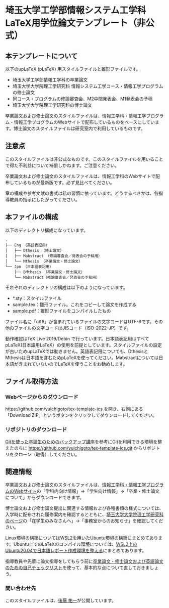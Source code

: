 埼玉大学工学部情報システム工学科LaTeX用学位論文テンプレート（非公式）
==========

## 本テンプレートについて

以下のupLaTeX (pLaTeX) 用スタイルファイルと雛形ファイルです。
- 埼玉大学工学部情報工学科の卒業論文
- 埼玉大学大学院理工学研究科 情報システム工学コース・情報工学プログラムの修士論文
- 同コース・プログラムの修論審査会、M2中間発表会、M1発表会の予稿
- 埼玉大学大学院理工学研究科の博士論文

卒業論文および修士論文のスタイルファイルは、情報工学科・情報工学プログラム・情報工学プログラムのWebサイトで配布しているものをベースにしています。博士論文のスタイルファイルは研究室内で利用しているものです。

## 注意点

このスタイルファイルは非公式なものです。このスタイルファイルを用いることで得た不利益について補償しかねます。ご注意ください。

卒業論文および修士論文のスタイルファイルは、情報工学科のWebサイトで配布しているものが最新版です。必ず見比べてください。

章の構成や参考文献の書式は私の習慣に依っています。どうするべきかは、各指導教員の指示にしたがってください。

## 本ファイルの構成

以下のディレクトリ構成になっています。
    
    .
    ├── Eng （英語表記用）
    │   ├── Dthesis （博士論文）
    │   ├── Mabstract （修論審査会／発表会の予稿用）
    │   └── Mthesis （卒業論文・修士論文）
    └── Jpn （日本語表記用）
        ├── BMthesis （卒業論文・修士論文）
        └── Mabstract（修論審査会／発表会の予稿用）
    
それぞれのディレクトリの構成は以下のようになっています。
- *.sty：スタイルファイル
- sample.tex：雛形ファイル。これをコピーして論文を作成する
- sample.pdf：雛形ファイルをコンパイルしたもの

ファイル名に「utf8」が含まれているファイルの文字コードはUTF-8です。その他のファイルの文字コードはJISコード（ISO-2022-JP）です。

動作確認はTeX Live 2019/Debin で行っています。日本語表記用はすべてpLaTeX(日本語用LaTeX）の使用を前提としています。スタイルファイルの設定が古いためupLaTeXでは動きません。英語表記用についても、DthesisとMthesisは日本語を含むためpLaTeXを使ってください。Mabstractについては日本語が含まれていないのでLaTeXを使うことをお勧めします。


## ファイル取得方法

### Webページからのダウンロード

https://github.com/yuichigoto/tex-template-ics を開き、右側にある「Download ZIP」というボタンをクリックしてダウンロードしてください。

### リポジトリのダウンロード

[Gitを使った卒論生のためのバックアップ講座](http://www.aise.ics.saitama-u.ac.jp/~gotoh/HowToBackUpByGit.html)を参考にGitを利用できる環境を整えたのちに https://github.com/yuichigoto/tex-template-ics.git からリポジトリをクローン（取得）してください。

## 関連情報

卒業論文および修士論文のスタイルファイルは、[情報工学科・情報工学プログラムのWebサイト](http://www.ics.saitama-u.ac.jp/)の「学科内向け情報」→「学生向け情報」→「卒業・修士論文について」からダウンロードできます。

博士論文および修士論文提出に関連する情報および各種書類の様式については、入学時に配布された履修案内を確認するとともに、[埼玉大学大学院理工学研究科のページ](http://www.saitama-u.ac.jp/rikogaku/index.html)の「在学生のみなさんへ」→「事務室からのお知らせ」を確認してください。

Linux環境の構築については[WSL2を用いたUbuntu環境の構築](https://www.aise.ics.saitama-u.ac.jp/~gotoh/UbuntuOnWSL2.html)にまとめてあります。Ubuntu上でのLaTeXのコンパイル環境については、[WSL2上のUbuntu20.04で日本語レポート作成環境を整える](https://www.aise.ics.saitama-u.ac.jp/~gotoh/Ubuntu2004JPonWSL2.html)にまとめてあります。

指導教員や先輩に論文指導をしてもらう前に[卒業論文・修士論文および英語論文のための自己チェックリスト](https://github.com/yuichigoto/checklists)を使って、基本的な点について直しておきましょう。


### 問い合わせ先

このスタイルファイルは、[後藤 祐一](http://www.aise.ics.saitama-u.ac.jp/~gotoh/FrontPage.html)が公開しています。
